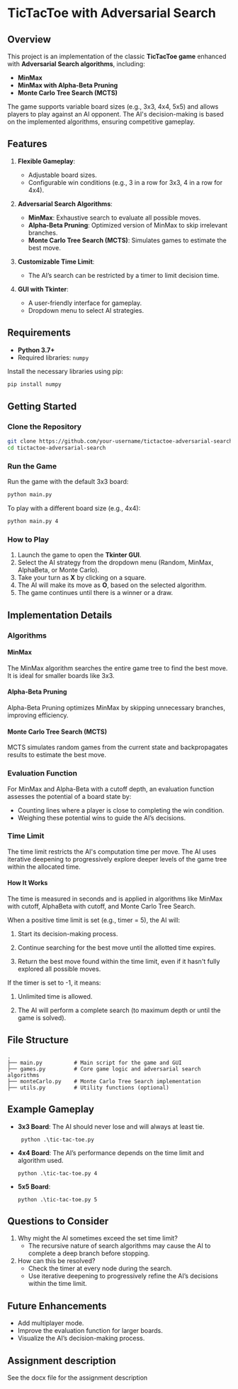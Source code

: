 # TicTacToe with Adversarial Search

## Overview

This project is an implementation of the classic **TicTacToe game** enhanced with **Adversarial Search algorithms**, including:

- **MinMax**
- **MinMax with Alpha-Beta Pruning**
- **Monte Carlo Tree Search (MCTS)**

The game supports variable board sizes (e.g., 3x3, 4x4, 5x5) and allows players to play against an AI opponent. The AI's decision-making is based on the implemented algorithms, ensuring competitive gameplay.

## Features

1. **Flexible Gameplay**:

   - Adjustable board sizes.
   - Configurable win conditions (e.g., 3 in a row for 3x3, 4 in a row for 4x4).

2. **Adversarial Search Algorithms**:

   - **MinMax**: Exhaustive search to evaluate all possible moves.
   - **Alpha-Beta Pruning**: Optimized version of MinMax to skip irrelevant branches.
   - **Monte Carlo Tree Search (MCTS)**: Simulates games to estimate the best move.

3. **Customizable Time Limit**:

   - The AI’s search can be restricted by a timer to limit decision time.

4. **GUI with Tkinter**:

   - A user-friendly interface for gameplay.
   - Dropdown menu to select AI strategies.

## Requirements

- **Python 3.7+**
- Required libraries: `numpy`

Install the necessary libraries using pip:

```bash
pip install numpy
```

## Getting Started

### Clone the Repository

```bash
git clone https://github.com/your-username/tictactoe-adversarial-search.git
cd tictactoe-adversarial-search
```

### Run the Game

Run the game with the default 3x3 board:

```bash
python main.py
```

To play with a different board size (e.g., 4x4):

```bash
python main.py 4
```

### How to Play

1. Launch the game to open the **Tkinter GUI**.
2. Select the AI strategy from the dropdown menu (Random, MinMax, AlphaBeta, or Monte Carlo).
3. Take your turn as **X** by clicking on a square.
4. The AI will make its move as **O**, based on the selected algorithm.
5. The game continues until there is a winner or a draw.

## Implementation Details

### Algorithms

#### MinMax

The MinMax algorithm searches the entire game tree to find the best move. It is ideal for smaller boards like 3x3.

#### Alpha-Beta Pruning

Alpha-Beta Pruning optimizes MinMax by skipping unnecessary branches, improving efficiency.

#### Monte Carlo Tree Search (MCTS)

MCTS simulates random games from the current state and backpropagates results to estimate the best move.

### Evaluation Function

For MinMax and Alpha-Beta with a cutoff depth, an evaluation function assesses the potential of a board state by:

- Counting lines where a player is close to completing the win condition.
- Weighing these potential wins to guide the AI’s decisions.

### Time Limit

The time limit restricts the AI's computation time per move. The AI uses iterative deepening to progressively explore deeper levels of the game tree within the allocated time.

#### How It Works

The time is measured in seconds and is applied in algorithms like MinMax with cutoff, AlphaBeta with cutoff, and Monte Carlo Tree Search.

When a positive time limit is set (e.g., timer = 5), the AI will:

1. Start its decision-making process.

2. Continue searching for the best move until the allotted time expires.

3. Return the best move found within the time limit, even if it hasn't fully explored all possible moves.

If the timer is set to -1, it means:

1. Unlimited time is allowed.

2. The AI will perform a complete search (to maximum depth or until the game is solved).

## File Structure

```
.
├── main.py          # Main script for the game and GUI
├── games.py         # Core game logic and adversarial search algorithms
├── monteCarlo.py    # Monte Carlo Tree Search implementation
├── utils.py         # Utility functions (optional)
```

## Example Gameplay

- **3x3 Board**: The AI should never lose and will always at least tie.
  ```
   python .\tic-tac-toe.py
  ```
- **4x4 Board**: The AI’s performance depends on the time limit and algorithm used.
  ```
  python .\tic-tac-toe.py 4
  ```
- **5x5 Board**:
  ```
  python .\tic-tac-toe.py 5
  ```

## Questions to Consider

1. Why might the AI sometimes exceed the set time limit?
   - The recursive nature of search algorithms may cause the AI to complete a deep branch before stopping.
2. How can this be resolved?
   - Check the timer at every node during the search.
   - Use iterative deepening to progressively refine the AI’s decisions within the time limit.

## Future Enhancements

- Add multiplayer mode.
- Improve the evaluation function for larger boards.
- Visualize the AI’s decision-making process.

## Assignment description
See the docx file for the assignment description


